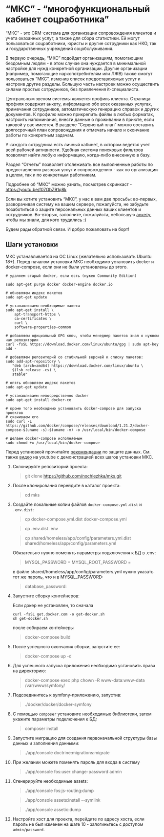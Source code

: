 # “МКС” - “многофункциональный кабинет соцработника”

“МКС” - это CRM-система для организации сопровождения клиентов и учета оказанных услуг, а также для сбора статистики. Ей могут пользоваться соцработники, юристы и другие сотрудники как НКО, так и государственных учреждений соцобслуживания.

В первую очередь, “МКС” подойдет организациям, помогающим бездомным людям - в этом случае она нуждается в минимальной настройке для нужд конкретной организации. Другие организации (например, помогающие наркопотребителям или ЛЖВ) также смогут пользоваться “МКС”, изменив список предоставляемых услуг и настроив другие разделы. Большую часть настроек можно осуществить силами простых сотрудников, без привлечения it-специалиста.

Центральным звеном системы является профиль клиента. Страница профиля  содержит анкету, информацию обо всех оказанных услугах, примечания сотрудников, автоматическую генерацию справок и других документов. К профилю можно прикрепить файлы в любых форматах, настроить напоминания, внести данные о проживании в приюте, если таковой у вас имеется. В разделе “Сервисный план” можно составить долгосрочный план сопровождения и отмечать начало и окончание работы по конкретным задачам.

У каждого сотрудника есть личный кабинет, в котором ведется учет всей рабочей активности. Удобная система поисковых фильтров позволяет найти любую информацию, когда-либо внесенную в базу.

Раздел “Отчеты” позволяет отслеживать все выполненные работы по предоставлению разовых услуг и сопровождению - как по организации в целом, так и по конкретным работникам.

Подробнее об “МКС” можно узнать, посмотрев скринкаст - https://youtu.be/f07ObZ91q8k

Если вы хотите установить “МКС”, у нас к вам две просьбы: во-первых, разворачивая систему на вашем сервере, пожалуйста, не забудьте позаботиться о защите персональных данных ваших клиентов и сотрудников. Во-вторых, заполните, пожалуйста, небольшую [анкету](https://goo.gl/forms/YjhAaqSaxAvxMKoE3), чтобы мы знали, для кого трудились :)

Будем рады обратной связи. И добро пожаловать на борт!

## Шаги установки

МКС устанавливается на ОС Linux (желательно использовать Ubuntu 18+).
Перед началом установки МКС необходимо установить docker и docker-compose, если они не были установлены до этого.

``` shell
# удаляем старый docker, если есть (нужен Community Edition)

sudo apt-get purge docker docker-engine docker.io

# обновляем индекс пакетов
sudo apt-get update

# устанавливаем необходимые пакеты
sudo apt-get install \
    apt-transport-https \
    ca-certificates \
    curl \
    software-properties-common

# добавляем официальный GPG ключ, чтобы менеджер пакетов знал о нужном нам репозитории
curl -fsSL https://download.docker.com/linux/ubuntu/gpg | sudo apt-key add -

# добавляем репозиторий со стабильной версией к списку пакетов:
sudo add-apt-repository \
   "deb [arch=amd64] https://download.docker.com/linux/ubuntu \
   $(lsb_release -cs) \
   stable"

# опять обновляем индекс пакетов
sudo apt-get update

# устанавливаем непосредственно docker
sudo apt-get install docker-ce

# кроме того необходимо установаить docker-compose для запуска проектов
# скачиваем его
sudo curl -L https://github.com/docker/compose/releases/download/1.21.2/docker-compose-$(uname -s)-$(uname -m) -o /usr/local/bin/docker-compose

# делаем docker-compose исполняемым
sudo chmod +x /usr/local/bin/docker-compose

```

Перед установкой прочитайте [рекомендации](06-dumps.md) по защите данных.
См. также [видео](https://youtu.be/-kkOCI2BgLs) на youtube с демонстрацией всех шагов установки МКС. 

1. Склонируйте репозиторий проекта:

    > git clone https://github.com/nochlezhka/mks.git

2. После клонирования перейдите в каталог проекта:

    > cd mks

3. Создайте локальные копии файлов `docker-compose.yml.dist` и `.env.dist`:
    
    > cp docker-compose.yml.dist docker-compose.yml
    
    > cp .env.dist .env
    
    > cp shared/homeless/app/config/parameters.yml.dist shared/homeless/app/config/parameters.yml

    Обязательно нужно поменять параметры подключения к БД в .env:
    
    > MYSQL_PASSWORD = 
    > MYSQL_ROOT_PASSWORD =
    
    в файле shared/homeless/app/config/parameters.yml нужно указать тот же пароль, что и в MYSQL_PASSWORD:
    
    > database_password: 

4. Запустите сборку контейнеров:

    Если докер не установлен, то сначала
    
    ``` 
    curl -fsSL get.docker.com -o get-docker.sh
    sh get-docker.sh
    ```
    
    после собираем контейнеры

    > docker-compose build
    

5. После успешного окончания сборки, запустите ее:

    > docker-compose up -d

6. Для успешного запуска приложения необходимо установить права на директорию:

    > docker-compose exec php chown -R www-data:www-data /var/www/symfony/

7. Подсоединитесь к symfony-приложению, запустив:
    
    > ./docker/docker/docker-symfony

8. С помощью `composer` установите необходимые библиотеки, затем укажите параметры подключения к БД:

    > composer install

9.  Запустите миграцию для создания первоначальной структуры базы данных и заполнения данными: 

    > ./app/console doctrine:migrations:migrate

10. При желании можете поменять пароль для входа в систему

    > ./app/console fos:user:change-password admin

11. Сгенерируйте необходимые assets:

    > ./app/console fos:js-routing:dump

    > ./app/console assets:install --symlink
    
    > ./app/console assetic:dump 

12. Настройте хост для проекта, перейдите по адресу хоста, 
если пароль не был изменен на шаге 10 - залогиньтесь с доступом `admin/password`.
